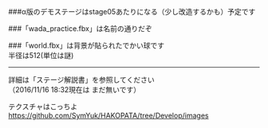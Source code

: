 ###α版のデモステージはstage05あたりになる（少し改造するかも）予定です

###「wada_practice.fbx」は名前の通りだぞ

###「world.fbx」は背景が貼られたでかい球です  
半径は512(単位は謎)

---

詳細は「ステージ解説書」を参照してください  
（2016/11/16 18:32現在は まだ無いです）

テクスチャはこっちよ https://github.com/SymYuk/HAKOPATA/tree/Develop/images
